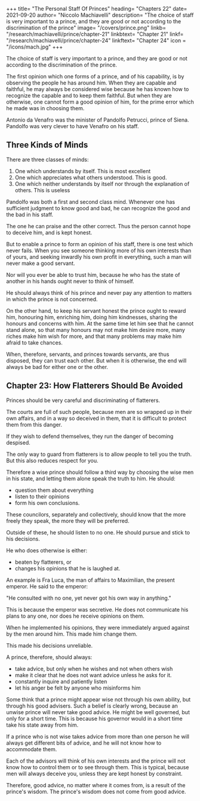 +++
title= "The Personal Staff Of Princes"
heading= "Chapters 22"
date= 2021-09-20
author= "Niccolo Machiavelli"
description= "The choice of staff is very important to a prince, and they are good or not according to the discrimination of the prince"
image= "/covers/prince.png"
linkb= "/research/machiavelli/prince/chapter-21"
linkbtext= "Chapter 21"
linkf= "/research/machiavelli/prince/chapter-24"
linkftext= "Chapter 24"
icon = "/icons/mach.jpg"
+++

<!-- ## Chapter 22=  -->

The choice of staff is very important to a prince, and they are good or not according to the discrimination of the prince. 

The first opinion which one forms of a prince, and of his capability, is by observing the people he has around him. When they are capable and faithful, he may always be considered wise because he has known how to recognize the capable and to keep them faithful. But when they are otherwise, one cannot form a good opinion of him, for the prime error which he made was in choosing them. 

Antonio da Venafro was the minister of Pandolfo Petrucci, prince of Siena. Pandolfo was very clever to have Venafro on his staff. 


## Three Kinds of Minds

There are three classes of minds:

1. One which understands by itself. This is most excellent
2. One which appreciates what others understood. This is good.
3. One which neither understands by itself nor through the explanation of others. This is useless


Pandolfo was both a first and second class mind. Whenever one has sufficient judgment to know good and bad, <!--  when it is said and done, although he himself may not have the initiative, --> he can recognize the good and the bad in his staff. 

The one he can praise and the other correct. Thus the person cannot hope to deceive him, and is kept honest.

But to enable a prince to form an opinion of his staff, there is one test which never fails. When you see someone thinking more of his own interests than of yours, and seeking inwardly his own profit in everything, such a man will never make a good servant.

Nor will you ever be able to trust him, because he who has the state of another in his hands ought never to think of himself. 

He should always think of his prince and never pay any attention to matters in which the prince is not concerned.

On the other hand, to keep his servant honest the prince ought to reward him, honouring him, enriching him, doing him kindnesses, sharing the honours and concerns with him. At the same time let him see that
he cannot stand alone, so that many honours may not make him desire more, many riches make him wish for more, and that many problems may make him afraid to take chances. 

When, therefore, servants, and princes towards servants, are thus disposed, they can trust each other. But when it is otherwise, the end will always be bad for either one or the other.


## Chapter 23: How Flatterers Should Be Avoided

Princes should be very careful and discriminating of flatterers. 

The courts are full of such people, because men are so wrapped up in their own affairs, and in a way so deceived in them, that it is difficult to protect them from this danger. 

If they wish to defend themselves, they run the danger of becoming despised. 

The only way to guard from flatterers is to allow people to tell you the truth. But this also reduces respect for you.

Therefore a wise prince should follow a third way by choosing the wise men in his state, and letting them alone speak the truth to him. He should:
- question them about everything
- listen to their opinions
- form his own conclusions.

These councilors, separately and collectively, should know that the more freely they speak, the more they will be preferred. 

Outside of these, he should listen to no one. He should pursue and stick to his decisions. 

He who does otherwise is either:
- beaten by flatterers, or
- changes his opinions that he is laughed at.

An example is Fra Luca, the man of affairs to Maximilian, the present emperor. He said to the emperor: 

"He consulted with no one, yet never got his own way in anything."

This is because the emperor was secretive. He does not communicate his plans to any one, nor does he receive opinions on them. 

When he implemented his opinions, they were immediately argued against by the men around him. This made him change them. 

This made his decisions unreliable.

A prince, therefore, should always:
- take advice, but only when he wishes and not when others wish
- make it clear that he does not want advice unless he asks for it. 
- constantly inquire and patiently listen
- let his anger be felt by anyone who misinforms him


Some think that a prince might appear wise not through his own ability, but through his good advisers. Such a belief is clearly wrong, because an unwise prince will never take good advice. He might be well governed, but only for a short time. This is because his governor would in a short time take his state away from him.

<!-- , unless by chance he has yielded his affairs entirely to one person who happens to be a very clever man.  -->

If a prince who is not wise takes advice from more than one person he will always get different bits of advice, and he will not know how to accommodate them. 

Each of the advisors will think of his own interests and the prince will not know how to control them or to see through them. This is typical, because men will always deceive you, unless they are kept honest by constraint. 

Therefore, good advice, no matter where it comes from, is a result of the prince's wisdom. The prince's wisdom does not come from good advice.


